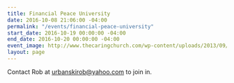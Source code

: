 ```yaml
---
title: Financial Peace University
date: 2016-10-08 21:06:00 -04:00
permalink: "/events/financial-peace-university"
start_date: 2016-10-19 00:00:00 -04:00
end_date: 2016-10-20 00:00:00 -04:00
event_image: http://www.thecaringchurch.com/wp-content/uploads/2013/09/Financial-Peace-University-Home-Page-Event.png
layout: page
---
```


Contact Rob at urbanskirob@yahoo.com to join in.